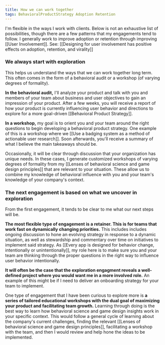 ```yaml
---
title: How we can work together
tags: BehavioralProductStrategy Adoption Retention
---
```

I'm flexible in the ways I work with clients. Below is not an exhaustive list of possibilities, though there are a few patterns that my engagements tend to follow. I generally work to improve adoption or retention through improving [[User Involvement]]. See: [[Designing for user involvement has positive effects on adoption, retention, and virality]]

### We always start with exploration
This helps us understand the ways that we can work together long term. This often comes in the form of a behavioral audit or a workshop (of varying degrees of formality).

**In the behavioral audit,** I'll analyze your product and talk with you and members of your team about business and user objectives to gain an impression of your product. After a few weeks, you will receive a report of how your product is currently influencing user behavior and directions to explore for a more goal-driven [[Behavioral Product Strategy]].

**In a workshop,** my goal is to orient you and your team around the right questions to begin developing a behavioral product strategy. One example of this is a workshop where we [[Use a badging system as a method of actionable user research]]. Soon afterwards, you'll receive a summary of what I believe the main takeaways should be.

Occasionally, it will be clear through discussion that your organization has unique needs. In these cases, I generate customized workshops of varying degrees of formality from my [[Lenses of behavioral science and game design principles]] that are relevant to your situation. These allow us to combine my knowledge of behavioral influence with you and your team's knowledge of your company's context.

### The next engagement is based on what we uncover in exploration

From the first engagement, it tends to be clear to me what our next steps will be.

**The most flexible type of engagement is a retainer. This is for teams that work fast on dynamically changing priorities.** This includes includes ongoing discussion to hone an evolving strategy in response to a dynamic situation, as well as stewardship and commentary over time on initiatives to implement said strategy. As [[Every app is designed for behavior change, intentionally or unintentionally]], my role here is to make sure you and your team are thinking through the proper questions in the right way to influence user behavior intentionally. 

**It will often be the case that the exploration engagment reveals a well-defined project where you would want me in a more involved role.** An example of this might be if I need to deliver an onboarding strategy for your team to implement.

One type of engagement that I have been curious to explore more is **a series of tailored educational workshops with the dual goal of maximizing your product and facilitating team growth.** Learning through doing is the best way to learn how behavioral science and game design insights work in your specific context. This would follow a general cycle of learning about the company's current challenges, finding the relevant [[Lenses of behavioral science and game design principles]], facilitating a workshop with the team, and then I would review and help hone the ideas to be implemented.